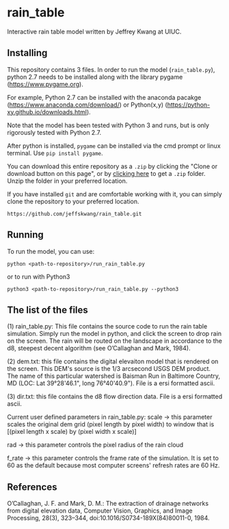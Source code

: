 # rain_table

Interactive rain table model written by Jeffrey Kwang at UIUC.


## Installing

This repository contains 3 files. In order to run the model (`rain_table.py`), python 2.7 needs to be installed along with the library pygame (https://www.pygame.org).

For example, Python 2.7 can be installed with the anaconda pacakge (https://www.anaconda.com/download/) or Python(x,y) (https://python-xy.github.io/downloads.html). 

Note that the model has been tested with Python 3 and runs, but is only rigorously tested with Python 2.7.

After python is installed, `pygame` can be installed via the cmd prompt or linux terminal. Use `pip install pygame`.

You can download this entire repository as a `.zip` by clicking the "Clone or download button on this page", or by [clicking here](https://github.com/jeffskwang/rain_table/archive/master.zip) to get a `.zip` folder. Unzip the folder in your preferred location.

If you have installed `git` and are comfortable working with it, you can simply clone the repository to your preferred location.

```
https://github.com/jeffskwang/rain_table.git
```


## Running

To run the model, you can use:
```
python <path-to-repository>/run_rain_table.py
```

or to run with Python3

```
python3 <path-to-repository>/run_rain_table.py --python3
```


## The list of the files

(1) rain_table.py: This file contains the source code to run the rain table simulation. Simply run the model in python, and click the screen to drop rain on the screen. The rain will be routed on the landscape in accordance to the d8, steepest decent algorithm (see O’Callaghan and Mark, 1984).

(2) dem.txt: this file contains the digital elevaiton model that is rendered on the screen. This DEM's source is the 1/3 arcsecond USGS DEM product. The name of this particular watershed is Baisman Run in Baltimore Country, MD (LOC: Lat 39°28'46.1", long 76°40'40.9"). File is a ersi formatted ascii.

(3) dir.txt: this file contains the d8 flow direction data. File is a ersi formatted ascii.

Current user defined parameters in rain_table.py:
scale -> this parameter scales the original dem grid (pixel length by pixel width) to window that is [(pixel length x scale) by (pixel width x scale)]

rad -> this parameter controls the pixel radius of the rain cloud

f_rate -> this parameter controls the frame rate of the simulation. It is set to 60 as the default because most computer screens' refresh rates are 60 Hz.

## References

O’Callaghan, J. F. and Mark, D. M.: The extraction of drainage networks from digital elevation data, Computer Vision, Graphics, and Image Processing, 28(3), 323–344, doi:10.1016/S0734-189X(84)80011-0, 1984.
